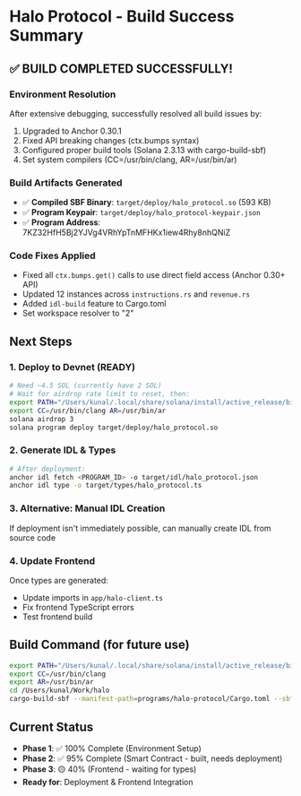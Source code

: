 # Halo Protocol - Build Success Summary

## ✅ **BUILD COMPLETED SUCCESSFULLY!**

### Environment Resolution
After extensive debugging, successfully resolved all build issues by:
1. Upgraded to Anchor 0.30.1
2. Fixed API breaking changes (ctx.bumps syntax)
3. Configured proper build tools (Solana 2.3.13 with cargo-build-sbf)
4. Set system compilers (CC=/usr/bin/clang, AR=/usr/bin/ar)

### Build Artifacts Generated
- ✅ **Compiled SBF Binary**: `target/deploy/halo_protocol.so` (593 KB)
- ✅ **Program Keypair**: `target/deploy/halo_protocol-keypair.json`
- ✅ **Program Address**: 7KZ32HfH5Bj2YJVg4VRhYpTnMFHKx1iew4Rhy8nhQNiZ

### Code Fixes Applied
- Fixed all `ctx.bumps.get()` calls to use direct field access (Anchor 0.30+ API)
- Updated 12 instances across `instructions.rs` and `revenue.rs`
- Added `idl-build` feature to Cargo.toml
- Set workspace resolver to "2"

## Next Steps

### 1. Deploy to Devnet (READY)
```bash
# Need ~4.5 SOL (currently have 2 SOL)
# Wait for airdrop rate limit to reset, then:
export PATH="/Users/kunal/.local/share/solana/install/active_release/bin:$PATH"
export CC=/usr/bin/clang AR=/usr/bin/ar
solana airdrop 3
solana program deploy target/deploy/halo_protocol.so
```

### 2. Generate IDL & Types
```bash
# After deployment:
anchor idl fetch <PROGRAM_ID> -o target/idl/halo_protocol.json
anchor idl type -o target/types/halo_protocol.ts
```

### 3. Alternative: Manual IDL Creation
If deployment isn't immediately possible, can manually create IDL from source code

### 4. Update Frontend
Once types are generated:
- Update imports in `app/halo-client.ts`
- Fix frontend TypeScript errors
- Test frontend build

## Build Command (for future use)
```bash
export PATH="/Users/kunal/.local/share/solana/install/active_release/bin:$PATH"
export CC=/usr/bin/clang
export AR=/usr/bin/ar
cd /Users/kunal/Work/halo
cargo-build-sbf --manifest-path=programs/halo-protocol/Cargo.toml --sbf-out-dir=target/deploy
```

## Current Status
- **Phase 1**: ✅ 100% Complete (Environment Setup)
- **Phase 2**: ✅ 95% Complete (Smart Contract - built, needs deployment)
- **Phase 3**: 🟡 40% (Frontend - waiting for types)
- **Ready for**: Deployment & Frontend Integration

